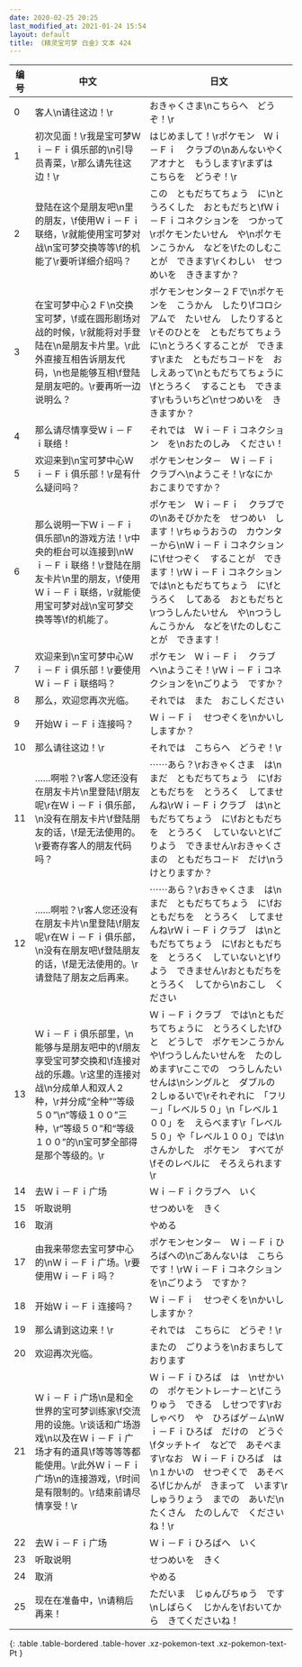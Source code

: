 ```yaml
---
date: 2020-02-25 20:25
last_modified_at: 2021-01-24 15:54
layout: default
title: 《精灵宝可梦 白金》文本 424
---
```

| 编号 | 中文 | 日文 |
| ---- | ---- | ---- |
| 0 | 客人\n请往这边！\r | おきゃくさま\nこちらへ　どうぞ！\r |
| 1 | 初次见面！\r我是宝可梦Ｗｉ－Ｆｉ俱乐部的\n引导员青菜，\r那么请先往这边！\r | はじめまして！\rポケモン　Ｗｉ－Ｆｉ　クラブの\nあんないやく　アオナと　もうします\rまずは　こちらを　どうぞ！\r |
| 2 | 登陆在这个是朋友吧\n里的朋友，\f使用Ｗｉ－Ｆｉ联络，\r就能使用宝可梦对战\n宝可梦交换等等\f的机能了\r要听详细介绍吗？ | この　ともだちてちょう　に\nとうろくした　おともだちと\fＷｉ－Ｆｉコネクションを　つかって\rポケモンたいせん　や\nポケモンこうかん　などを\fたのしむことが　できます\rくわしい　せつめいを　ききますか？ |
| 3 | 在宝可梦中心２Ｆ\n交换宝可梦，\f或在圆形剧场对战的时候，\r就能将对手登陆在\n是朋友卡片里。\r此外直接互相告诉朋友代码，\n也是能够互相\f登陆是朋友吧的。\r要再听一边说明么？ | ポケモンセンタ－２Ｆで\nポケモンを　こうかん　したり\fコロシアムで　たいせん　したりすると\rそのひとを　ともだちてちょうに\nとうろくすることが　できます\rまた　ともだちコ－ドを　おしえあって\nともだちてちょうに\fとうろく　することも　できます\rもういちど\nせつめいを　ききますか？ |
| 4 | 那么请尽情享受Ｗｉ－Ｆｉ联络！ | それでは　Ｗｉ－Ｆｉコネクション　を\nおたのしみ　ください！ |
| 5 | 欢迎来到\n宝可梦中心Ｗｉ－Ｆｉ俱乐部！\r是有什么疑问吗？ | ポケモンセンタ－　Ｗｉ－Ｆｉ　クラブへ\nようこそ！\rなにか　おこまりですか？ |
| 6 | 那么说明一下Ｗｉ－Ｆｉ俱乐部\n的游戏方法！\r中央的柜台可以连接到\nＷｉ－Ｆｉ联络！\r登陆在朋友卡片\n里的朋友，\f使用Ｗｉ－Ｆｉ联络，\r就能使用宝可梦对战\n宝可梦交换等等\f的机能了。 | ポケモン　Ｗｉ－Ｆｉ　クラブでの\nあそびかたを　せつめい　します！\rちゅうおうの　カウンタ－から\nＷｉ－Ｆｉコネクション　に\fせつぞく　することが　できます！\rＷｉ－Ｆｉコネクション　では\nともだちてちょう　に\fとうろく　してある　おともだちと\rつうしんたいせん　や\nつうしんこうかん　などを\fたのしむことが　できます！ |
| 7 | 欢迎来到\n宝可梦中心Ｗｉ－Ｆｉ俱乐部！\r要使用Ｗｉ－Ｆｉ联络吗？ | ポケモン　Ｗｉ－Ｆｉ　クラブ　へ\nようこそ！\rＷｉ－Ｆｉコネクションを\nごりよう　ですか？ |
| 8 | 那么，欢迎您再次光临。 | それでは　また　おこしください |
| 9 | 开始Ｗｉ－Ｆｉ连接吗？ | Ｗｉ－Ｆｉ　せつぞくを\nかいし　しますか？ |
| 10 | 那么请往这边！\r | それでは　こちらへ　どうぞ！\r |
| 11 | ……啊啦？\r客人您还没有在朋友卡片\n里登陆\f朋友呢\r在Ｗｉ－Ｆｉ俱乐部，\n没有在朋友卡片\f登陆朋友的话，\f是无法使用的。\r要寄存客人的朋友代码吗？ | ⋯⋯あら？\rおきゃくさま　は\nまだ　ともだちてちょう　に\fおともだちを　とうろく　してませんね\rＷｉ－Ｆｉクラブ　は\nともだちてちょう　に\fおともだちを　とうろく　していないと\fごりよう　できません\rおきゃくさまの　ともだちコ－ド　だけ\nうけとりますか？ |
| 12 | ……啊啦？\r客人您还没有在朋友卡片\n里登陆\f朋友呢\r在Ｗｉ－Ｆｉ俱乐部，\n没有在朋友吧\f登陆朋友的话，\f是无法使用的。\r请登陆了朋友之后再来。 | ⋯⋯あら？\rおきゃくさま　は\nまだ　ともだちてちょう　に\fおともだちを　とうろく　してませんね\rＷｉ－Ｆｉクラブ　は\nともだちてちょう　に\fおともだちを　とうろく　していないと\fりよう　できません\rおともだちを　とうろく　してから\nおこし　ください |
| 13 | Ｗｉ－Ｆｉ俱乐部里，\n能够与是朋友吧中的\f朋友享受宝可梦交换和\f连接对战的乐趣。\r这里的连接对战\n分成单人和双人２种，\r并分成“全种”“等级５０”\n“等级１００”三种，\r“等级５０”和“等级１００”的\n宝可梦全部得是那个等级的。\r | Ｗｉ－Ｆｉクラブ　では\nともだちてちょうに　とうろくした\fひと　どうしで　ポケモンこうかんや\fつうしんたいせんを　たのしめます\rここでの　つうしんたいせんは\nシングルと　ダブルの　２しゅるいで\rそれぞれに　「フリ－」「レベル５０」\n「レベル１００」を　えらべます\r「レベル５０」や「レベル１００」では\nさんかした　ポケモン　すべてが\fそのレベルに　そろえられます\r |
| 14 | 去Ｗｉ－Ｆｉ广场 | Ｗｉ－Ｆｉクラブへ　いく |
| 15 | 听取说明 | せつめいを　きく |
| 16 | 取消 | やめる |
| 17 | 由我来带您去宝可梦中心的\nＷｉ－Ｆｉ广场。\r要使用Ｗｉ－Ｆｉ吗？ | ポケモンセンタ－　Ｗｉ－Ｆｉひろばへの\nごあんないは　こちらです！\rＷｉ－Ｆｉコネクションを\nごりよう　ですか？ |
| 18 | 开始Ｗｉ－Ｆｉ连接吗？ | Ｗｉ－Ｆｉ　せつぞくを\nかいし　しますか？ |
| 19 | 那么请到这边来！\r | それでは　こちらに　どうぞ！\r |
| 20 | 欢迎再次光临。 | またの　ごりようを\nおまちして　おります |
| 21 | Ｗｉ－Ｆｉ广场\n是和全世界的宝可梦训练家\f交流用的设施。\r谈话和广场游戏\n以及在Ｗｉ－Ｆｉ广场才有的道具\f等等等等都能使用。\r此外Ｗｉ－Ｆｉ广场\n的连接游戏，\f时间是有限制的。\r结束前请尽情享受！\r | Ｗｉ－Ｆｉひろば　は　\nせかいの　ポケモントレ－ナ－と\fこうりゅう　できる　しせつです\rおしゃべり　や　ひろばゲ－ム\nＷｉ－Ｆｉひろば　だけの　どうぐ\fタッチトイ　などで　あそべます\rなお　Ｗｉ－Ｆｉひろば　は\n１かいの　せつぞくで　あそべる\fじかんが　きまって　います\rしゅうりょう　までの　あいだ\nたくさん　たのしんで　くださいね！\r |
| 22 | 去Ｗｉ－Ｆｉ广场 | Ｗｉ－Ｆｉひろばへ　いく |
| 23 | 听取说明 | せつめいを　きく |
| 24 | 取消 | やめる |
| 25 | 现在在准备中，\n请稍后再来！ | ただいま　じゅんびちゅう　です\nしばらく　じかんを\fおいてから　きてくださいね！ |
{: .table .table-bordered .table-hover .xz-pokemon-text .xz-pokemon-text-Pt }